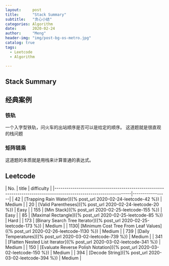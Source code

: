 ```yaml
---
layout:     post
title:      "Stack Summary"
subtitle:   "贪心小结"
categories: Algorithm
date:       2020-02-24
author:     "Meng"
header-img: "img/post-bg-os-metro.jpg"
catalog: true
tags:
  - Leetcode
  - Algorithm

---
```


## Stack Summary
## 经典案例
### 铁轨
一个入字型铁轨，问火车的出站顺序是否可以是给定的顺序。 这道题就是很直观的栈问题
### 矩阵链乘
这道题的本质就是用栈来计算普通的表达式。

## Leetcode

| No. | title                                                                                                        | difficulty      |
|--------------------------------------------------------------------------------------------------------------------|-----------------|
| 42  | [Trapping Rain Water]({% post_url 2020-02-24-leetcode-42 %})                                                 | Medium          |
| 20  | [Valid Parentheses]({% post_url 2020-02-24-leetcode-20 %})                                                   | Easy            |
| 155 | [Min Stack]({% post_url 2020-02-25-leetcode-155 %})                                                          | Easy            |
| 85  | [Maximal Rectangle]({% post_url 2020-02-25-leetcode-85 %})                                                   | Hard            |
| 173 | [Binary Search Tree Iterator]({% post_url 2020-02-25-leetcode-173 %})                                        | Medium          |
| 1130| [Minimum Cost Tree From Leaf Values]({% post_url 2020-02-26-leetcode-1130 %})                                | Medium          |
| 739 | [Daily Temperatures]({% post_url 2020-03-02-leetcode-739 %})                                                 | Medium          |
| 341 | [Flatten Nested List Iterator]({% post_url 2020-03-02-leetcode-341 %})                                       | Medium          |
| 150 | [Evaluate Reverse Polish Notation]({% post_url 2020-03-02-leetcode-150 %})                                   | Medium          |
| 394 | [Decode String]({% post_url 2020-03-02-leetcode-394 %})                                                      | Medium          |
